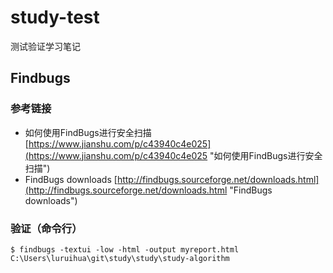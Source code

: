 # study-test #
测试验证学习笔记

## Findbugs ##

### 参考链接 ###
- 如何使用FindBugs进行安全扫描 [https://www.jianshu.com/p/c43940c4e025](https://www.jianshu.com/p/c43940c4e025 "如何使用FindBugs进行安全扫描")
- FindBugs downloads [http://findbugs.sourceforge.net/downloads.html](http://findbugs.sourceforge.net/downloads.html "FindBugs downloads")

### 验证（命令行） ###

    $ findbugs -textui -low -html -output myreport.html C:\Users\luruihua\git\study\study\study-algorithm